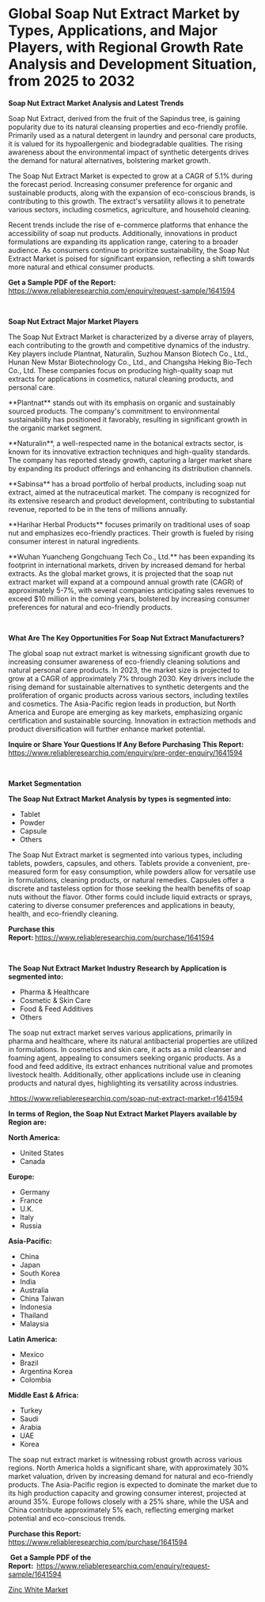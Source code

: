 <p><h1>Global Soap Nut Extract Market by Types, Applications, and Major Players, with Regional Growth Rate Analysis and Development Situation, from 2025 to 2032</h1></p><p><strong>Soap Nut Extract Market Analysis and Latest Trends</strong></p>
<p><p>Soap Nut Extract, derived from the fruit of the Sapindus tree, is gaining popularity due to its natural cleansing properties and eco-friendly profile. Primarily used as a natural detergent in laundry and personal care products, it is valued for its hypoallergenic and biodegradable qualities. The rising awareness about the environmental impact of synthetic detergents drives the demand for natural alternatives, bolstering market growth.</p><p>The Soap Nut Extract Market is expected to grow at a CAGR of 5.1% during the forecast period. Increasing consumer preference for organic and sustainable products, along with the expansion of eco-conscious brands, is contributing to this growth. The extract's versatility allows it to penetrate various sectors, including cosmetics, agriculture, and household cleaning.</p><p>Recent trends include the rise of e-commerce platforms that enhance the accessibility of soap nut products. Additionally, innovations in product formulations are expanding its application range, catering to a broader audience. As consumers continue to prioritize sustainability, the Soap Nut Extract Market is poised for significant expansion, reflecting a shift towards more natural and ethical consumer products.</p></p>
<p><strong>Get a Sample PDF of the Report:&nbsp;</strong> <a href="https://www.reliableresearchiq.com/enquiry/request-sample/1641594?utm_campaign=3136&utm_medium=2&utm_source=Github&utm_content=ia&utm_term=02042025&utm_id=soap-nut-extract">https://www.reliableresearchiq.com/enquiry/request-sample/1641594</a></p>
<p>&nbsp;</p>
<p><strong>Soap Nut Extract Major Market Players</strong></p>
<p><p>The Soap Nut Extract Market is characterized by a diverse array of players, each contributing to the growth and competitive dynamics of the industry. Key players include Plantnat, Naturalin, Suzhou Manson Biotech Co., Ltd., Hunan New Mstar Biotechnology Co., Ltd., and Changsha Heking Bio-Tech Co., Ltd. These companies focus on producing high-quality soap nut extracts for applications in cosmetics, natural cleaning products, and personal care.</p><p>**Plantnat** stands out with its emphasis on organic and sustainably sourced products. The company's commitment to environmental sustainability has positioned it favorably, resulting in significant growth in the organic market segment. </p><p>**Naturalin**, a well-respected name in the botanical extracts sector, is known for its innovative extraction techniques and high-quality standards. The company has reported steady growth, capturing a larger market share by expanding its product offerings and enhancing its distribution channels.</p><p>**Sabinsa** has a broad portfolio of herbal products, including soap nut extract, aimed at the nutraceutical market. The company is recognized for its extensive research and product development, contributing to substantial revenue, reported to be in the tens of millions annually.</p><p>**Harihar Herbal Products** focuses primarily on traditional uses of soap nut and emphasizes eco-friendly practices. Their growth is fueled by rising consumer interest in natural ingredients. </p><p>**Wuhan Yuancheng Gongchuang Tech Co., Ltd.** has been expanding its footprint in international markets, driven by increased demand for herbal extracts. As the global market grows, it is projected that the soap nut extract market will expand at a compound annual growth rate (CAGR) of approximately 5-7%, with several companies anticipating sales revenues to exceed $10 million in the coming years, bolstered by increasing consumer preferences for natural and eco-friendly products.</p></p>
<p>&nbsp;</p>
<p><strong>What Are The Key Opportunities For Soap Nut Extract Manufacturers?</strong></p>
<p><p>The global soap nut extract market is witnessing significant growth due to increasing consumer awareness of eco-friendly cleaning solutions and natural personal care products. In 2023, the market size is projected to grow at a CAGR of approximately 7% through 2030. Key drivers include the rising demand for sustainable alternatives to synthetic detergents and the proliferation of organic products across various sectors, including textiles and cosmetics. The Asia-Pacific region leads in production, but North America and Europe are emerging as key markets, emphasizing organic certification and sustainable sourcing. Innovation in extraction methods and product diversification will further enhance market potential.</p></p>
<p><strong>Inquire or Share Your Questions If Any Before Purchasing This Report:</strong> <a href="https://www.reliableresearchiq.com/enquiry/pre-order-enquiry/1641594?utm_campaign=3136&utm_medium=2&utm_source=Github&utm_content=ia&utm_term=02042025&utm_id=soap-nut-extract">https://www.reliableresearchiq.com/enquiry/pre-order-enquiry/1641594</a></p>
<p>&nbsp;</p>
<p><strong>Market Segmentation</strong></p>
<p><strong>The Soap Nut Extract Market Analysis by types is segmented into:</strong></p>
<p><ul><li>Tablet</li><li>Powder</li><li>Capsule</li><li>Others</li></ul></p>
<p><p>The Soap Nut Extract market is segmented into various types, including tablets, powders, capsules, and others. Tablets provide a convenient, pre-measured form for easy consumption, while powders allow for versatile use in formulations, cleaning products, or natural remedies. Capsules offer a discrete and tasteless option for those seeking the health benefits of soap nuts without the flavor. Other forms could include liquid extracts or sprays, catering to diverse consumer preferences and applications in beauty, health, and eco-friendly cleaning.</p></p>
<p><strong>Purchase this Report:&nbsp;</strong><a href="https://www.reliableresearchiq.com/purchase/1641594?utm_campaign=3136&utm_medium=2&utm_source=Github&utm_content=ia&utm_term=02042025&utm_id=soap-nut-extract">https://www.reliableresearchiq.com/purchase/1641594</a></p>
<p>&nbsp;</p>
<p><strong>The Soap Nut Extract Market Industry Research by Application is segmented into:</strong></p>
<p><ul><li>Pharma & Healthcare</li><li>Cosmetic & Skin Care</li><li>Food & Feed Additives</li><li>Others</li></ul></p>
<p><p>The soap nut extract market serves various applications, primarily in pharma and healthcare, where its natural antibacterial properties are utilized in formulations. In cosmetics and skin care, it acts as a mild cleanser and foaming agent, appealing to consumers seeking organic products. As a food and feed additive, its extract enhances nutritional value and promotes livestock health. Additionally, other applications include use in cleaning products and natural dyes, highlighting its versatility across industries.</p></p>
<p><a href="https://www.reliableresearchiq.com/soap-nut-extract-market-r1641594?utm_campaign=3136&utm_medium=2&utm_source=Github&utm_content=ia&utm_term=02042025&utm_id=soap-nut-extract">&nbsp;https://www.reliableresearchiq.com/soap-nut-extract-market-r1641594</a></p>
<p><strong>In terms of Region, the Soap Nut Extract Market Players available by Region are:</strong></p>
<p>
    <p> <strong> North America: </strong>
        <ul>
            <li>United States</li>
            <li>Canada</li>
        </ul>
        </p> 
    <p> <strong> Europe: </strong>
        <ul>
            <li>Germany</li>
            <li>France</li>
            <li>U.K.</li>
            <li>Italy</li>
            <li>Russia</li>
        </ul>
        </p> 
    <p> <strong> Asia-Pacific: </strong>
        <ul>
            <li>China</li>
            <li>Japan</li>
            <li>South Korea</li>
            <li>India</li>
            <li>Australia</li>
            <li>China Taiwan</li>
            <li>Indonesia</li>
            <li>Thailand</li>
            <li>Malaysia</li>
        </ul>
        </p> 
    <p> <strong> Latin America: </strong>
        <ul>
            <li>Mexico</li>
            <li>Brazil</li>
            <li>Argentina Korea</li>
            <li>Colombia</li>
        </ul>
        </p> 
    <p> <strong> Middle East & Africa: </strong>
        <ul>
            <li>Turkey</li>
            <li>Saudi</li>
            <li>Arabia</li>
            <li>UAE</li>
            <li>Korea</li>
        </ul>
    </p>
    </p>
<p><p>The soap nut extract market is witnessing robust growth across various regions. North America holds a significant share, with approximately 30% market valuation, driven by increasing demand for natural and eco-friendly products. The Asia-Pacific region is expected to dominate the market due to its high production capacity and growing consumer interest, projected at around 35%. Europe follows closely with a 25% share, while the USA and China contribute approximately 5% each, reflecting emerging market potential and eco-conscious trends.</p></p>
<p><strong>Purchase this Report: </strong><a href="https://www.reliableresearchiq.com/purchase/1641594?utm_campaign=3136&utm_medium=2&utm_source=Github&utm_content=ia&utm_term=02042025&utm_id=soap-nut-extract">https://www.reliableresearchiq.com/purchase/1641594</a></p>
<p>&nbsp;<strong>Get a Sample PDF of the Report:&nbsp;&nbsp;</strong><a href="https://www.reliableresearchiq.com/enquiry/request-sample/1641594?utm_campaign=3136&utm_medium=2&utm_source=Github&utm_content=ia&utm_term=02042025&utm_id=soap-nut-extract">https://www.reliableresearchiq.com/enquiry/request-sample/1641594</a></p>
<p><strong></strong></p>
<p><p><a href="https://github.com/elodielamto06/Market-Research-Report-List-1/blob/main/zinc-white-market.md?utm_campaign=3136&utm_medium=2&utm_source=Github&utm_content=ia&utm_term=02042025&utm_id=soap-nut-extract">Zinc White Market</a></p></p>